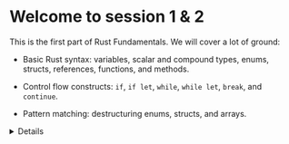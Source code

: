 # Welcome to session 1 & 2

This is the first part of Rust Fundamentals. We will cover a lot of ground:

* Basic Rust syntax: variables, scalar and compound types, enums, structs,
  references, functions, and methods.

* Control flow constructs: `if`, `if let`, `while`, `while let`, `break`, and
  `continue`.

* Pattern matching: destructuring enums, structs, and arrays.

<details>

Please remind the students that:

* They should ask questions when they get them, don't save them to the end.
* The class is meant to be interactive and discussions are very much encouraged!
  * As an instructor, you should try to keep the discussions relevant, i.e.,
    keep the discussions related to how Rust does things vs some other language. 
    It can be hard to find the right balance, but err on the side of allowing 
    discussions since they engage people much more than one-way communication.
* The questions will likely mean that we talk about things ahead of the slides.
  * This is perfectly okay! Repetition is an important part of learning. Remember
    that the slides are just a support and you are free to skip them as you
    like.

The idea for the first two sessions is to show _just enough_ of Rust to be able to speak
about the famous borrow checker. The way Rust handles memory is a major feature
and we should show students this right away.

</details>
